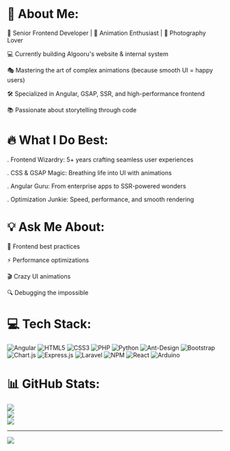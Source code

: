 # 💫 About Me:
🚀 Senior Frontend Developer | 🎨 Animation Enthusiast | 📸 Photography Lover<br>

💻 Currently building Algooru's website & internal system<br>

🎭 Mastering the art of complex animations (because smooth UI = happy users)<br>

🛠️ Specialized in Angular, GSAP, SSR, and high-performance frontend<br>

📚 Passionate about storytelling through code<br>

# 🔥 What I Do Best:
. Frontend Wizardry: 5+ years crafting seamless user experiences<br>

. CSS & GSAP Magic: Breathing life into UI with animations<br>

. Angular Guru: From enterprise apps to SSR-powered wonders<br>

. Optimization Junkie: Speed, performance, and smooth rendering<br>

# 💡 Ask Me About:
💬 Frontend best practices<br>

⚡ Performance optimizations<br>

🎬 Crazy UI animations<br>

🔍 Debugging the impossible<br>

# 💻 Tech Stack:
![Angular](https://img.shields.io/badge/angular-%23DD0031.svg?style=for-the-badge&logo=angular&logoColor=white) ![HTML5](https://img.shields.io/badge/html5-%23E34F26.svg?style=for-the-badge&logo=html5&logoColor=white) ![CSS3](https://img.shields.io/badge/css3-%231572B6.svg?style=for-the-badge&logo=css3&logoColor=white) ![PHP](https://img.shields.io/badge/php-%23777BB4.svg?style=for-the-badge&logo=php&logoColor=white) ![Python](https://img.shields.io/badge/python-3670A0?style=for-the-badge&logo=python&logoColor=ffdd54) ![Ant-Design](https://img.shields.io/badge/-AntDesign-%230170FE?style=for-the-badge&logo=ant-design&logoColor=white) ![Bootstrap](https://img.shields.io/badge/bootstrap-%238511FA.svg?style=for-the-badge&logo=bootstrap&logoColor=white) ![Chart.js](https://img.shields.io/badge/chart.js-F5788D.svg?style=for-the-badge&logo=chart.js&logoColor=white) ![Express.js](https://img.shields.io/badge/express.js-%23404d59.svg?style=for-the-badge&logo=express&logoColor=%2361DAFB) ![Laravel](https://img.shields.io/badge/laravel-%23FF2D20.svg?style=for-the-badge&logo=laravel&logoColor=white) ![NPM](https://img.shields.io/badge/NPM-%23CB3837.svg?style=for-the-badge&logo=npm&logoColor=white) ![React](https://img.shields.io/badge/react-%2320232a.svg?style=for-the-badge&logo=react&logoColor=%2361DAFB) ![Arduino](https://img.shields.io/badge/-Arduino-00979D?style=for-the-badge&logo=Arduino&logoColor=white)
# 📊 GitHub Stats:
![](https://github-readme-stats.vercel.app/api?username=alikaljundi&theme=dracula&hide_border=true&include_all_commits=false&count_private=false)<br/>
![](https://github-readme-streak-stats.herokuapp.com/?user=alikaljundi&theme=dracula&hide_border=true)<br/>
![](https://github-readme-stats.vercel.app/api/top-langs/?username=alikaljundi&theme=dracula&hide_border=true&include_all_commits=false&count_private=false&layout=compact)

---
[![](https://visitcount.itsvg.in/api?id=alikaljundi&icon=0&color=0)](https://visitcount.itsvg.in)

<!-- Proudly created with GPRM ( https://gprm.itsvg.in ) -->
